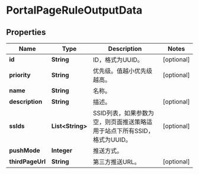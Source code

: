 
# PortalPageRuleOutputData

## Properties
Name | Type | Description | Notes
------------ | ------------- | ------------- | -------------
**id** | **String** | ID，格式为UUID。 |  [optional]
**priority** | **String** | 优先级。值越小优先级越高。 |  [optional]
**name** | **String** | 名称。 | 
**description** | **String** | 描述。 |  [optional]
**ssIds** | **List&lt;String&gt;** | SSID列表，如果参数为空，则页面推送策略适用于站点下所有SSID，格式为UUID。 |  [optional]
**pushMode** | **Integer** | 推送方式。 | 
**thirdPageUrl** | **String** | 第三方推送URL。 |  [optional]



